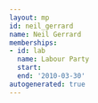 ```yaml
---
layout: mp
id: neil_gerrard
name: Neil Gerrard
memberships:
- id: lab
  name: Labour Party
  start: 
  end: '2010-03-30'
autogenerated: true
---
```

